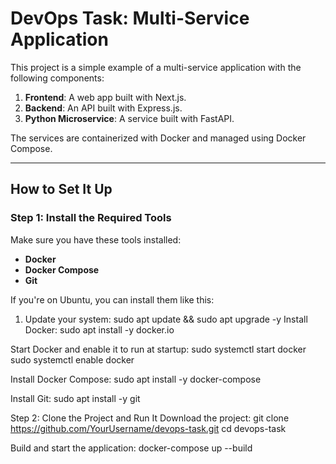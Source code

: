# DevOps Task: Multi-Service Application

This project is a simple example of a multi-service application with the following components:
1. **Frontend**: A web app built with Next.js.
2. **Backend**: An API built with Express.js.
3. **Python Microservice**: A service built with FastAPI.

The services are containerized with Docker and managed using Docker Compose.

---

## How to Set It Up

### Step 1: Install the Required Tools

Make sure you have these tools installed:
- **Docker**
- **Docker Compose**
- **Git**

If you're on Ubuntu, you can install them like this:
1. Update your system:
   sudo apt update && sudo apt upgrade -y
Install Docker:
sudo apt install -y docker.io

Start Docker and enable it to run at startup:
sudo systemctl start docker
sudo systemctl enable docker

Install Docker Compose:
sudo apt install -y docker-compose

Install Git:
sudo apt install -y git

Step 2: Clone the Project and Run It
Download the project:
git clone https://github.com/YourUsername/devops-task.git
cd devops-task

Build and start the application:
docker-compose up --build

